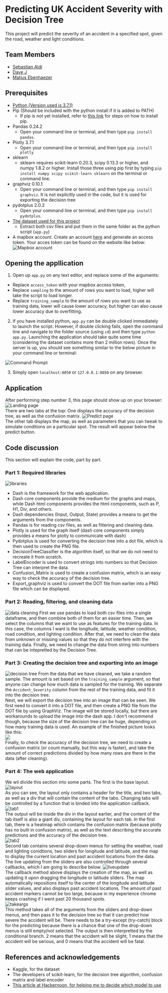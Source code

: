 # Predicting UK Accident Severity with Decision Tree
This project will predict the severity of an accident in a specified spot, given the road, weather and light conditions.  

## Team Members
* [Sebastian Aldi](https://github.com/sebastianaldi17)
* [Dave J](https://github.com/djoshua449)
* [Matius Ebenhaezer](https://github.com/Ebnhzr)

## Prerequisites
* [Python (Version used is 3.7.1)](https://www.python.org/downloads/)
* Pip (Should be included with the python install if it is added to PATH)
  * If pip is not yet installed, refer to [this link](https://www.makeuseof.com/tag/install-pip-for-python/) for steps on how to install pip.
* Pandas 0.24.2
  * Open your command line or terminal, and then type `pip install pandas`.
* Plotly 3.7.1
  * Open your command line or terminal, and then type `pip install plotly`
* sklearn
  * sklearn requires scikit-learn 0.20.3, scipy 0.13.3 or higher, and numpy 1.8.2 or higher. Install those three using pip first by typing `pip install numpy scipy scikit-learn sklearn` on the terminal or command line.
* graphviz 0.10.1
  * Open your command line or terminal, and then type `pip install graphviz`. It is not explicitly used in the code, but it is used for exporting the decision tree
* pydotplus 2.0.2
  * Open your command line or terminal, and then type `pip install pydotplus`.
* [The dataset used for this project](https://www.kaggle.com/tsiaras/uk-road-safety-accidents-and-vehicles)
  * Extract both csv files and put them in the same folder as the python script (`app.py`)
* A mapbox account. Create an account [here](https://www.mapbox.com/) and generate an access token. Your acces token can be found on the website like below:
![Mapbox account](https://raw.githubusercontent.com/sebastianaldi17/PredictAccidentSeverity/master/images/mapboxaccount.PNG)

## Opening the appllication
1. Open up `app.py` on any text editor, and replace some of the arguments:
* Replace `access_token` with your mapbox access token,
* Replace `sampling` to the amount of rows you want to load, higher will take the script to load longer.
* Replace `training_sample` to the amount of rows you want to use as training data, lower will cause lower accuracy, but higher can also cause lower accuracy due to overfitting.
2. If you have installed python, `app.py` can be double clicked immediately to launch the script. However, if double clicking fails, open the command line and navigate to the folder source (using `cd`) and then type `python app.py`. Launching the application should take quite some time (considering the dataset contains more than 2 million rows). Once the server is up, you should see something similar to the below picture in your command line or terminal:

![Command Prompt](https://raw.githubusercontent.com/sebastianaldi17/PredictAccidentSeverity/master/images/runapp.PNG)

3. Simply open `localhost:8050` or `127.0.0.1:8050` on any browser.

## Application
After performing step number 3, this page should show up on your browser:
![Landing page](https://raw.githubusercontent.com/sebastianaldi17/PredictAccidentSeverity/master/images/statistics.PNG)  
There are two tabs at the top: One displays the accuracy of the decision tree, as well as the confusion matrix.
![Predict page](https://raw.githubusercontent.com/sebastianaldi17/PredictAccidentSeverity/master/images/predicter.PNG)  
The other tab displays the map, as well as parameters that you can tweak to simulate conditions on a particular spot. The result will appear below the predict button.

## Code discussion
This section will explain the code, part by part.
### Part 1: Required libraries
![libraries](https://raw.githubusercontent.com/sebastianaldi17/PredictAccidentSeverity/master/images/requiredlibraries.PNG)
* Dash is the framework for the web application.
* Dash core components provide the medium for the graphs and maps, while Dash html components provides the html components, such as P, H1, Div, and others.
* Dash dependencies (Input, Output, State) provides a means to get the arguments from the components.
* Pandas is for reading csv files, as well as filtering and cleaning data.
* Plotly is used for the graph itself (dash core components simply provides a means for plotly to communicate with dash)
* Pydotplus is used for converting the decision tree into a dot file, which is then used to create the PNG file.
* DecisionTreeClassifier is the algorithm itself, so that we do not need to recreate it from scratch.
* LabelEncoder is used to convert strings into numbers so that Decision Tree can interpret the data.
* Confusion_Matrix is used to create a confusion matrix, which is an easy way to check the accuracy of the decision tree.
* Export_graphviz is used to convert the DOT file from earlier into a PNG file which can be displayed.
### Part 2: Reading, filtering, and cleaning data
![data cleaning](https://raw.githubusercontent.com/sebastianaldi17/PredictAccidentSeverity/master/images/datacleaning.PNG)
First we use pandas to load both csv files into a single dataframe, and then combine both of them for an easier time. Then, we select the columns that we want to use as features for the training data. In this case, the columns I want is the longitude, latitude, weather condition, road condition, and lighting condition. After that, we need to clean the data from unknown or missing values so that they do not interfere with the training data. Finally, we need to change the data from string into numbers that can be intepretted by the Decision Tree.

### Part 3: Creating the decision tree and exporting into an image
![decision tree](https://raw.githubusercontent.com/sebastianaldi17/PredictAccidentSeverity/master/images/decisiontree.PNG)
From the data that we have cleaned, we take a random sample. The amount is set based on the `training_sample` argument, so that anyone can change how much data is sampled for the training. We separate the `Accident_Severity` column from the rest of the training data, and fit it into the decision tree.  
Next, we will export the decision tree into an image that can be seen. We first need to convert it into a DOT file, and then create a PNG file from the DOT file by using GraphViz. The image will be stored locally, but there are workarounds to upload the image into the dash app. I don't recommend though, because the size of the decision tree can be huge, depending on how many training data is used. An example of the finished picture looks like this:  
![](https://github.com/sebastianaldi17/PredictAccidentSeverity/blob/master/images/sampletree.png?raw=true)  
Finally, to check the accuracy of the decision tree, we need to create a confusion matrix (or count manually, but this way is faster), and take the amount of correct predictions divided by how many rows are there in the data (after cleaning).

### Part 4: The web application
We wil divide this section into some parts. The first is the base layout.
![layout](https://raw.githubusercontent.com/sebastianaldi17/PredictAccidentSeverity/master/images/framework.PNG)  
As you can see, the layout only contains a header for the title, and two tabs, as well as a div that will contain the content of the tabs. Changing tabs will be controlled by a function that is binded into the application callback.  
![tab1](https://raw.githubusercontent.com/sebastianaldi17/PredictAccidentSeverity/master/images/tab1.PNG)  
The output will be inside the div in the layout earlier, and the content of the tab itself is also a giant div, containing the layout for each tab. In the first tab, there is a heatmap which contains the confusion matrix (because plotly has no built in confusion matrix), as well as the text describing the accurate predictions and the accuracy of the decision tree.  
![tab2](https://raw.githubusercontent.com/sebastianaldi17/PredictAccidentSeverity/master/images/tab2.PNG)  
Second tab contains several drop-down menus for setting the weather, road and lighting conidtions, two sliders for longitude and latitude, and the map to display the current location and past accident locations from the data. The live updating from the sliders are also controlled through several callbacks, which I am going to describe below.
![liveupdate](https://raw.githubusercontent.com/sebastianaldi17/PredictAccidentSeverity/master/images/changeposition.PNG)  
The callback method above displays the creation of the map, as well as updating it upon dragging the longitude or latitude sliders. The map automatically repositions itself to the center of the longitude and latitude slider values, and also displays past accident locations. The amount of past accident markers cannot be too large, because in my experience chrome keeps crashing if I went past 20 thousand spots.  
![takeargs](https://raw.githubusercontent.com/sebastianaldi17/PredictAccidentSeverity/master/images/takeargs.PNG)  
This method takes all of the arguments from the sliders and drop-down menus, and then pass it to the decision tree so that it can predict how severe the accident will be. There needs to be a try-except (try-catch) block for the predicting because there is a chance that one of the drop-down menus is still empty/not selected. The output is then interpretted by the conditional branch. 2 means that the accident will be slight, 1 means that the accident will be serious, and 0 means that the accident will be fatal.
## References and acknowledgements
* Kaggle, for the dataset
* The developers of scikit-learn, for the decision tree algorithm, confusion matrix and label encoder
* [This article at Hackernoon, for helping me to decide which model to use](https://hackernoon.com/choosing-the-right-machine-learning-algorithm-68126944ce1f)
